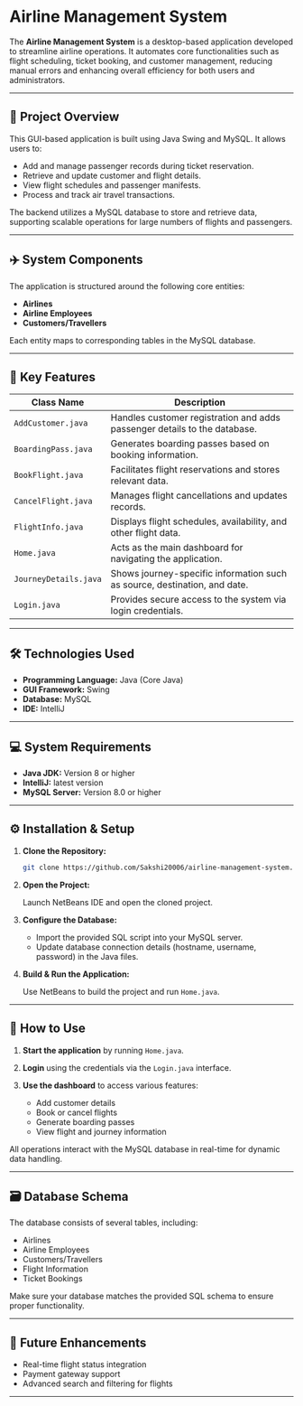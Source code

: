 # Airline Management System

The **Airline Management System** is a desktop-based application developed to streamline airline operations. It automates core functionalities such as flight scheduling, ticket booking, and customer management, reducing manual errors and enhancing overall efficiency for both users and administrators.

---

## 🚀 Project Overview

This GUI-based application is built using Java Swing and MySQL. It allows users to:

* Add and manage passenger records during ticket reservation.
* Retrieve and update customer and flight details.
* View flight schedules and passenger manifests.
* Process and track air travel transactions.

The backend utilizes a MySQL database to store and retrieve data, supporting scalable operations for large numbers of flights and passengers.

---

## ✈️ System Components

The application is structured around the following core entities:

* **Airlines**
* **Airline Employees**
* **Customers/Travellers**

Each entity maps to corresponding tables in the MySQL database.

---

## 🔧 Key Features

| Class Name            | Description                                                               |
| --------------------- | ------------------------------------------------------------------------- |
| `AddCustomer.java`    | Handles customer registration and adds passenger details to the database. |
| `BoardingPass.java`   | Generates boarding passes based on booking information.                   |
| `BookFlight.java`     | Facilitates flight reservations and stores relevant data.                 |
| `CancelFlight.java`   | Manages flight cancellations and updates records.                         |
| `FlightInfo.java`     | Displays flight schedules, availability, and other flight data.           |
| `Home.java`           | Acts as the main dashboard for navigating the application.                |
| `JourneyDetails.java` | Shows journey-specific information such as source, destination, and date. |
| `Login.java`          | Provides secure access to the system via login credentials.               |

---

## 🛠️ Technologies Used

* **Programming Language:** Java (Core Java)
* **GUI Framework:** Swing
* **Database:** MySQL
* **IDE:** IntelliJ

---

## 💻 System Requirements

* **Java JDK:** Version 8 or higher
* **IntelliJ:** latest version
* **MySQL Server:** Version 8.0 or higher

---

## ⚙️ Installation & Setup

1. **Clone the Repository:**

   ```bash
   git clone https://github.com/Sakshi20006/airline-management-system.git
   ```

2. **Open the Project:**

   Launch NetBeans IDE and open the cloned project.

3. **Configure the Database:**

   * Import the provided SQL script into your MySQL server.
   * Update database connection details (hostname, username, password) in the Java files.

4. **Build & Run the Application:**

   Use NetBeans to build the project and run `Home.java`.

---

## 🧭 How to Use

1. **Start the application** by running `Home.java`.
2. **Login** using the credentials via the `Login.java` interface.
3. **Use the dashboard** to access various features:

   * Add customer details
   * Book or cancel flights
   * Generate boarding passes
   * View flight and journey information

All operations interact with the MySQL database in real-time for dynamic data handling.

---

## 🗃️ Database Schema

The database consists of several tables, including:

* Airlines
* Airline Employees
* Customers/Travellers
* Flight Information
* Ticket Bookings

Make sure your database matches the provided SQL schema to ensure proper functionality.

---

## 🚧 Future Enhancements

* Real-time flight status integration
* Payment gateway support
* Advanced search and filtering for flights

---
